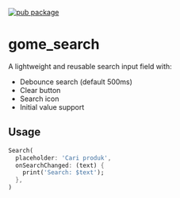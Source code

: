 [![pub package](https://img.shields.io/pub/v/gome_search.svg)](https://pub.dev/packages/gome_search)

# gome_search

A lightweight and reusable search input field with:

- Debounce search (default 500ms)
- Clear button
- Search icon
- Initial value support

## Usage

```dart
Search(
  placeholder: 'Cari produk',
  onSearchChanged: (text) {
    print('Search: $text');
  },
)
```
